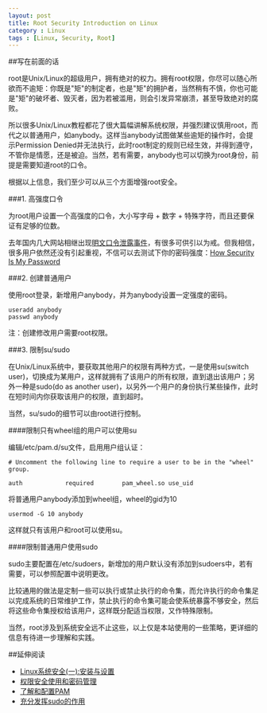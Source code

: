 ```yaml
---
layout: post
title: Root Security Introduction on Linux
category : Linux
tags : [Linux, Security, Root]
---
```


##写在前面的话

root是Unix/Linux的超级用户，拥有绝对的权力。拥有root权限，你尽可以随心所欲而不逾矩：你既是"矩"的制定者，也是"矩"的拥护者，当然稍有不慎，你也可能是"矩"的破坏者、毁灭者，因为若被滥用，则会引发异常崩溃，甚至导致绝对的腐败。

所以很多Unix/Linux教程都花了很大篇幅讲解系统权限，并强烈建议慎用root，而代之以普通用户，如anybody。这样当anybody试图做某些逾矩的操作时，会提示Permission Denied并无法执行，此时root制定的规则已经生效，并得到遵守，不管你是情愿，还是被迫。当然，若有需要，anybody也可以切换为root身份，前提是需要知道root的口令。

根据以上信息，我们至少可以从三个方面增强root安全。

###1. 高强度口令

为root用户设置一个高强度的口令，大小写字母 + 数字 + 特殊字符，而且还要保证有足够的位数。

去年国内几大网站相继出现[明文口令泄露事件](http://coolshell.cn/articles/6193.html)，有很多可供引以为戒。但我相信，很多用户依然还没有引起重视，不信可以去测试下你的密码强度：[How Security Is My Password](http://howsecureismypassword.net/)

###2. 创建普通用户

使用root登录，新增用户anybody，并为anybody设置一定强度的密码。

	useradd anybody
	passwd anybody

注：创建修改用户需要root权限。

###3. 限制su/sudo

在Unix/Linux系统中，要获取其他用户的权限有两种方式，一是使用su(switch user)，切换成为某用户，这样就拥有了该用户的所有权限，直到退出该用户；另外一种是sudo(do as another user)，以另外一个用户的身份执行某些操作，此时在短时间内你获取该用户的权限，直到超时。

当然，su/sudo的细节可以由root进行控制。

####限制只有wheel组的用户可以使用su

编辑/etc/pam.d/su文件，启用用户组认证：

	# Uncomment the following line to require a user to be in the "wheel" group.
	
	auth            required        pam_wheel.so use_uid

将普通用户anybody添加到wheel组，wheel的gid为10

	usermod -G 10 anybody

这样就只有该用户和root可以使用su。

####限制普通用户使用sudo

sudo主要配置在/etc/sudoers，新增加的用户默认没有添加到sudoers中，若有需要，可以参照配置中说明更改。

比较通用的做法是定制一些可以执行或禁止执行的命令集，而允许执行的命令集足以完成系统的日常维护工作，禁止执行的命令集可能会使系统暴露不够安全，然后将这些命令集授权给该用户，这样既分配适当权限，又作特殊限制。

当然，root涉及到系统安全远不止这些，以上仅是本站使用的一些策略，更详细的信息有待进一步理解和实践。

##延伸阅读

* [Linux系统安全(一):安装与设置](http://www.ibm.com/developerworks/cn/linux/security/l-ossec/part1/)
* [权限安全使用和密码管理](http://www.ibm.com/developerworks/cn/linux/l-cn-rootadmin2/index.html)
* [了解和配置PAM](http://www.ibm.com/developerworks/cn/linux/l-pam/)
* [充分发挥sudo的作用](http://www.ibm.com/developerworks/cn/aix/library/au-sudo/)